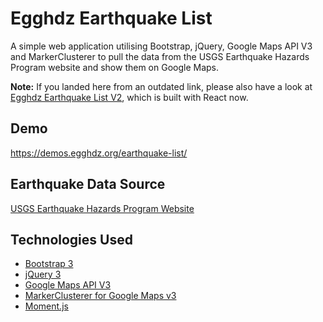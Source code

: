 # Egghdz Earthquake List
A simple web application utilising Bootstrap, jQuery, Google Maps API V3 and MarkerClusterer to pull the data from the USGS Earthquake Hazards Program website and show them on Google Maps.

__Note:__ If you landed here from an outdated link, please also have a look at [Egghdz Earthquake List V2](https://github.com/marty8zhang/egghdz-earthquake-list-v2), which is built with React now.

## Demo
https://demos.egghdz.org/earthquake-list/

## Earthquake Data Source
[USGS Earthquake Hazards Program Website](https://earthquake.usgs.gov/earthquakes/feed/v1.0/geojson.php)

## Technologies Used
* [Bootstrap 3](https://getbootstrap.com/docs/3.3)
* [jQuery 3](https://jquery.com)
* [Google Maps API V3](https://developers.google.com/maps/documentation/javascript/reference/3.exp)
* [MarkerClusterer for Google Maps v3](https://github.com/googlemaps/v3-utility-library/tree/master/markerclusterer)
* [Moment.js](https://momentjs.com)
